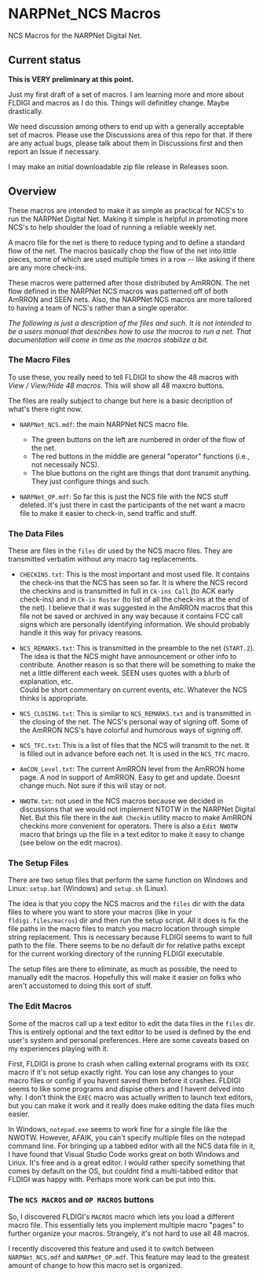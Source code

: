# NARPNet_NCS Macros

NCS Macros for the NARPNet Digital Net.


## Current status

**This is VERY preliminary at this point.**  

Just my first draft of a set of macros.  I am learning more and more about
FLDIGI and macros as I do this.  Things will definitley change.  Maybe
drastically.

We need discussion among others to end up with a generally acceptable set of
macros.  Please use the Discussions area of this repo for that.  If there are
any actual bugs, please talk about them in Discussions first and then report an
Issue if necessary.

I may make an initial downloadable zip file release in Releases soon.


## Overview

These macros are intended to make it as simple as practical for NCS's to run the
NARPNet Digital Net.  Making it simple is helpful in promoting more NCS's to
help shoulder the load of running a reliable weekly net.

A macro file for the net is there to reduce typing and to define a standard flow
of the net.  The macros basically chop the flow of the net into little pieces,
some of which are used multiple times in a row -- like asking if there are any
more check-ins.

These macros were patterned after those distributed by AmRRON.  The net flow
defined in the NARPNet NCS macros was patterned off of both AmRRON and SEEN
nets.  Also, the NARPNet NCS macros are more tailored to having a team of NCS's
rather than a single operator.

*The following is just a description of the files and such.  It is not intended
to be a users manual that describes how to use the macros to run a net.  That
documentation will come in time as the macros stabilize a bit.*


### The Macro Files

To use these, you really need to tell FLDIGI to show the 48 macros with *View /
View/Hide 48 macros*.  This will show all 48 maxcro buttons.

The files are really subject to change but here is a basic decription of what's
there right now.

* `NARPNet_NCS.mdf`: the main NARPNet NCS macro file.  
  * The green buttons on the left are numbered in order of the flow of the net.  
  * The red buttons in the middle are general "operator" functions (i.e., not
  necessaily NCS).  
  * The blue buttons on the right are things that dont transmit anything.  They
  just configure things and such.

* `NARPNet_OP.mdf`: So far this is just the NCS file with the NCS stuff deleted.
It's just there in cast the participants of the net want a macro file to make it
easier to check-in, send traffic and stuff.

### The Data Files

These are files in the `files` dir used by the NCS macro files.  They are
transmitted verbatim without any macro tag replacements.

* `CHECKINS.txt`: This is the most important and most used file.  It contains
the check-ins that the NCS has seen so far.  It is where the NCS record the
checkins and is transmitted in full in `Ck-ins Call` (to ACK early check-ins)
and in `Ck-in Roster` (to list of all the check-ins at the end of the net). I
believe that it was suggested in the AmRRON macros that this file not be saved
or archived in any way because it contains FCC call signs which are personally
identifying information.  We should probably handle it this way for privacy
reasons.

* `NCS_REMARKS.txt`: This is transmitted in the preamble to the net (`START.2`).
The idea is that the NCS might have announcement or other info to contribute.
Another reason is so that there will be something to make the net a little
different each week.  SEEN uses quotes with a blurb of explanation, etc.  
Could be short commentary on current events, etc.  Whatever the NCS thinks is
appropriate.

* `NCS_CLOSING.txt`: This is similar to `NCS_REMARKS.txt` and is transmitted in
the closing of the net.  The NCS's personal way of signing off.  Some of the
AmRRON NCS's have colorful and humorous ways of signing off.

* `NCS_TFC.txt`: This is a list of files that the NCS will transmit to the net.
It is filled out in advance before each net.  It is used in the `NCS_TFC` macro.

* `AmCON_Level.txt`: The current AmRRON level from the AmRRON home page.  A nod
in support of AmRRON.  Easy to get and update.  Doesnt change much.  Not sure
if this will stay or not.

* `NWOTW.txt`: not used in the NCS macros because we decided in discussions that
we would not implement NTOTW in the NARPNet Digital Net.  But this file there in
the `AmR Checkin` utility macro to make AmRRON checkins more convenient for
operators.  There is also a `Edit NWOTW` macro that brings up the file in a text
editor to make it easy to change (see below on the edit macros).

### The Setup Files

There are two setup files that perform the same function on Windows and Linux:
`setup.bat` (Windows) and `setup.sh` (Linux).

The idea is that you copy the NCS macros and the `files` dir with the data files
to where you want to store your macros (like in your `fldigi.files/macros`) dir
and then run the setup script.  All it does is fix the file paths in the macro
files to match you macro location through simple string replacement.  This is
necessary because FLDIGI seems to want to full path to the file.  There seems to
be no default dir for relative paths except for the current working directory of
the running FLDIGI executable.

The setup files are there to eliminate, as much as possible, the need to
manually edit the macros.  Hopefully this will make it easier on folks who
aren't accustomed to doing this sort of stuff.

### The Edit Macros

Some of the macros call up a text editor to edit the data files in the `files`
dir.  This is entirely optional and the text editor to be used is defined by the
end user's system and personal preferences.  Here are some caveats based on my
experiences playing with it.

First, FLDIGI is prone to crash when calling external programs with its `EXEC`
macro if it's not setup exactly right.  You can lose any changes to your macro
files or config if you havent saved them before it crashes.  FLDIGI seems to
like some programs and dispise others and I havent delved into why.  I don't
think the `EXEC` macro was actually written to launch text editors, but you can
make it work and it really does make editing the data files much easier.

In Windows, `notepad.exe` seems to work fine for a single file like the NWOTW.
However, AFAIK, you can't specify multiple files on the notepad command line.
For bringing up a tabbed editor with all the NCS data file in it, I have found
that Visual Studio Code works great on both Windows and Linux.  It's free and is
a great editor.  I would rather specify something that comes by default on the
OS, but couldnt find a multi-tabbed editor that FLDIGI was happy with.  Perhaps
more work can be put into this.

### The `NCS MACROS` and `OP MACROS` buttons

So, I discovered FLDIGI's `MACROS` macro which lets you load a different macro
file.  This essentially lets you implement multiple macro "pages" to further
organize your macros.  Strangely, it's not hard to use all 48 macros.

I recently discovered this feature and used it to switch between
`NARPNet_NCS.mdf` and `NARPNet_OP.mdf`.  This feature may lead to the greatest
amount of change to how this macro set is organized.


